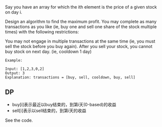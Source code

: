 Say you have an array for which the ith element is the price of a given stock on day i.

Design an algorithm to find the maximum profit. You may complete as many transactions as you like (ie, buy one and sell one share of the stock multiple times) with the following restrictions:

You may not engage in multiple transactions at the same time (ie, you must sell the stock before you buy again).
After you sell your stock, you cannot buy stock on next day. (ie, cooldown 1 day)

	Example:
	
	Input: [1,2,3,0,2]
	Output: 3 
	Explanation: transactions = [buy, sell, cooldown, buy, sell]


## DP

+ buy[i]表示最近以buy结束的，到第i天(0-based)的收益
+ sell[i]表示以sell结束的，到第i天的收益

See the code.